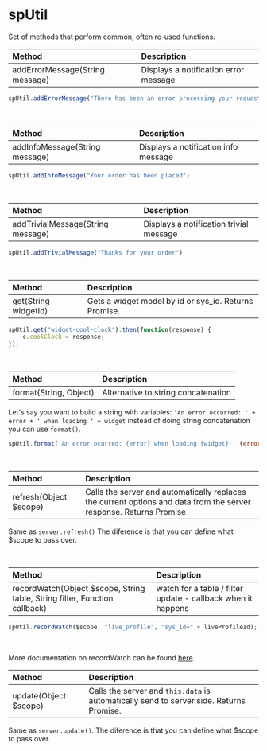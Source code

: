 # spUtil

Set of methods that perform common, often re-used functions. 

| Method | Description|
| :------ | :----------- |
| addErrorMessage(String message)| Displays a notification error message |

```javascript
spUtil.addErrorMessage("There has been an error processing your request")
```

<br/>

| Method | Description|
| :------ | :----------- |
| addInfoMessage(String message) | Displays a notification info message | 

```javascript
spUtil.addInfoMessage("Your order has been placed")
```

<br/>

| Method | Description|
| :------ | :----------- |
| addTrivialMessage(String message)| Displays a notification trivial message |

```javascript
spUtil.addTrivialMessage("Thanks for your order")
```

<br/>

| Method | Description|
| :------ | :----------- |
| get(String widgetId) | Gets a widget model by id or sys_id. Returns Promise. |

```javascript
spUtil.get("widget-cool-clock").then(function(response) {
    c.coolClock = response;
});
```

<br/>


| Method | Description|
| :------ | :----------- |
| format(String, Object) | Alternative to string concatenation | 

Let's say you want to build a string with variables: `'An error occurred: ' + error + ' when loading ' + widget`
instead of doing string concatenation you can use `format()`. 
```javascript
spUtil.format('An error ocurred: {error} when loading {widget}', {error: '404', widget: 'sp-widget'})
```

<br/>

| Method | Description|
| :------ | :----------- |
| refresh(Object $scope) | Calls the server and automatically replaces the current options and data from the server response. Returns Promise |

Same as `server.refresh()`  The diference is that you can define what $scope to pass over. 

<br/>

| Method | Description|
| :------ | :----------- |
| recordWatch(Object $scope, String table, String filter, Function callback)| watch for a table / filter update - callback when it happens |

```javascript
spUtil.recordWatch($scope, "live_profile", "sys_id=" + liveProfileId);
```

<br/>

More documentation on recordWatch can be found [here](./widget_record_watch.md).

| Method | Description|
| :------ | :----------- |
| update(Object $scope)  | Calls the server and `this.data` is automatically send to server side. Returns Promise. |

Same as `server.update()`. The diference is that you can define what $scope to pass over. 















